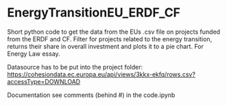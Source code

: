 # EnergyTransitionEU_ERDF_CF
Short python code to get the data from the EUs .csv file on projects funded from the ERDF and CF. Filter for projects related to the energy transition, returns their share in overall investment and plots it to a pie chart. For Energy Law essay.

Datasource has to be put into the project folder: https://cohesiondata.ec.europa.eu/api/views/3kkx-ekfq/rows.csv?accessType=DOWNLOAD

Documentation see comments (behind #) in the code.ipynb
